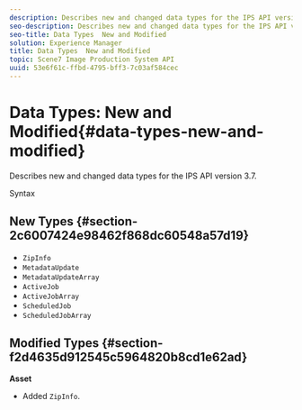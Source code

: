 ```yaml
---
description: Describes new and changed data types for the IPS API version 3.7.
seo-description: Describes new and changed data types for the IPS API version 3.7.
seo-title: Data Types  New and Modified
solution: Experience Manager
title: Data Types  New and Modified
topic: Scene7 Image Production System API
uuid: 53e6f61c-ffbd-4795-bff3-7c03af584cec
---
```


# Data Types: New and Modified{#data-types-new-and-modified}

Describes new and changed data types for the IPS API version 3.7.

 Syntax 

## New Types {#section-2c6007424e98462f868dc60548a57d19}

* `ZipInfo` 
* `MetadataUpdate` 
* `MetadataUpdateArray` 
* `ActiveJob` 
* `ActiveJobArray` 
* `ScheduledJob` 
* `ScheduledJobArray`

## Modified Types {#section-f2d4635d912545c5964820b8cd1e62ad}

**Asset**

* Added `ZipInfo`.

